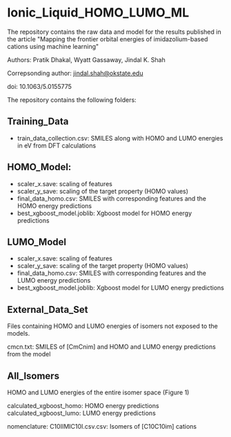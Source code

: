 # Ionic_Liquid_HOMO_LUMO_ML

The repository contains the raw data and model for the results
published in the article "Mapping the frontier orbital energies of
imidazolium-based cations using machine learning"

Authors: Pratik Dhakal, Wyatt Gassaway, Jindal K. Shah

Correpsonding author: jindal.shah@okstate.edu

doi: 10.1063/5.0155775

The repository contains the following folders:

Training_Data
------------
- train_data_collection.csv: SMILES along with HOMO and LUMO energies in eV from DFT calculations

HOMO_Model:
-----------
- scaler_x.save: scaling of features     
- scaler_y_save: scaling of the target property (HOMO values)      
- final_data_homo.csv: SMILES with corresponding features and the  HOMO energy predictions     
- best_xgboost_model.joblib: Xgboost model for HOMO energy predictions
	
	
LUMO_Model
----------
- scaler_x.save: scaling of features  
- scaler_y_save: scaling of the target property (HOMO values)
- final_data_homo.csv: SMILES with corresponding features and the LUMO energy predictions
- best_xgboost_model.joblib: Xgboost model for LUMO energy predictions
	
External_Data_Set
---------------

Files containing HOMO and LUMO energies of isomers not exposed to the
models.

  cmcn.txt: SMILES of [CmCnim] and HOMO and LUMO energy predictions
  from the model
  
All_Isomers
---------

HOMO and LUMO energies of the entire isomer space (Figure 1)

calculated_xgboost_homo: HOMO energy predictions
calculated_xgboost_lumo: LUMO energy predictions

nomenclature: C10IIMIC10I.csv.csv: Isomers of [C10C10im] cations




